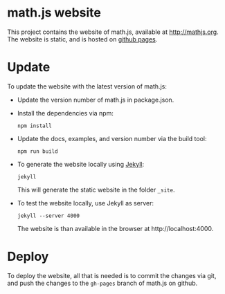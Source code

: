 # math.js website

This project contains the website of math.js, available at http://mathjs.org.
The website is static, and is hosted on [github pages](https://pages.github.com/).


# Update

To update the website with the latest version of math.js:

- Update the version number of math.js in package.json.

- Install the dependencies via npm:

      npm install

- Update the docs, examples, and version number via the build tool:

      npm run build

- To generate the website locally using [Jekyll](http://jekyllrb.com/):

      jekyll

  This will generate the static website in the folder `_site`.

- To test the website locally, use Jekyll as server:

      jekyll --server 4000
  
  The website is than available in the browser at http://localhost:4000.


# Deploy

To deploy the website, all that is needed is to commit the changes via git, 
and push the changes to the `gh-pages` branch of math.js on github.

